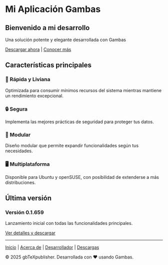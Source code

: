# Mi Aplicación Gambas

## Bienvenido a mi desarrollo

Una solución potente y elegante desarrollada con Gambas

[Descargar ahora](downloads.md) | [Conocer más](about.md)

## Características principales

### 🚀 Rápida y Liviana
Optimizada para consumir mínimos recursos del sistema mientras mantiene un rendimiento excepcional.

### 🔒 Segura
Implementa las mejores prácticas de seguridad para proteger tus datos.

### 🧩 Modular
Diseño modular que permite expandir funcionalidades según tus necesidades.

### 🖥️ Multiplataforma
Disponible para Ubuntu y openSUSE, con posibilidad de extenderse a más distribuciones.

## Última versión

### Versión 0.1.659
Lanzamiento inicial con todas las funcionalidades principales.

[Ver detalles y descargar](downloads.md)

---

[Inicio](index.md) | [Acerca de](about.md) | [Desarrollador](cv.md) | [Descargas](downloads.md)

&copy; 2025 gbTeXpublisher. Desarrollada con ❤️ usando Gambas.